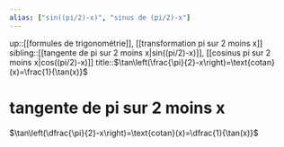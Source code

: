 ```yaml
---
alias: ["sin((pi/2)-x)", "sinus de (pi/2)-x"]
---
```

up::[[formules de trigonométrie]], [[transformation pi sur 2 moins x]]
sibling::[[tangente de pi sur 2 moins x|sin((pi/2)-x)]], [[cosinus pi sur 2 moins x|cos((pi/2)-x)]]
title::$\tan\left(\frac{\pi}{2}-x\right)=\text{cotan}(x)=\frac{1}{\tan(x)}$
# tangente de pi sur 2 moins x

$\tan\left(\dfrac{\pi}{2}-x\right)=\text{cotan}(x)=\dfrac{1}{\tan(x)}$

